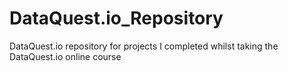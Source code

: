 # DataQuest.io_Repository
DataQuest.io repository for projects I completed whilst taking the DataQuest.io online course

